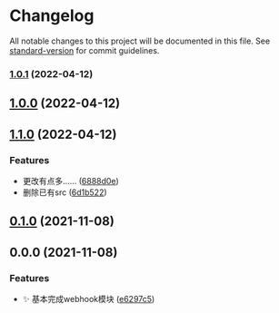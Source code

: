 # Changelog

All notable changes to this project will be documented in this file. See [standard-version](https://github.com/conventional-changelog/standard-version) for commit guidelines.

### [1.0.1](https://e.coding.net/sakurarealm/sakurarealmbot/yuque/compare/v1.0.0...v1.0.1) (2022-04-12)

## [1.0.0](https://e.coding.net/sakurarealm/sakurarealmbot/yuque/compare/v1.1.0...v1.0.0) (2022-04-12)

## [1.1.0](https://e.coding.net/sakurarealm/sakurarealmbot/yuque/compare/v0.1.0...v1.1.0) (2022-04-12)


### Features

* 更改有点多…… ([6888d0e](https://e.coding.net/sakurarealm/sakurarealmbot/yuque/commit/6888d0e2b97cbc3dbba2966297a89a345a7c970a))
* 删除已有src ([6d1b522](https://e.coding.net/sakurarealm/sakurarealmbot/yuque/commit/6d1b5221948b2588227a70e5c24be3cfd4a102ae))

## [0.1.0](https://e.coding.net/sakurarealm/sakurarealmbot/yuque/compare/v0.0.0...v0.1.0) (2021-11-08)

## 0.0.0 (2021-11-08)


### Features

* :sparkles: 基本完成webhook模块 ([e6297c5](https://e.coding.net/sakurarealm/sakurarealmbot/yuque/commit/e6297c531231294af344c8506cc17c277b82532b))
